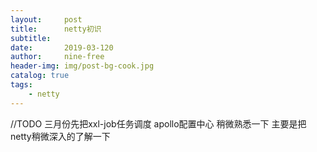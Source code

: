 ```yaml
---
layout:     post
title:      netty初识
subtitle:   
date:       2019-03-120
author:     nine-free
header-img: img/post-bg-cook.jpg
catalog: true
tags:
    - netty
---
```


//TODO 三月份先把xxl-job任务调度  apollo配置中心 稍微熟悉一下
       主要是把netty稍微深入的了解一下
